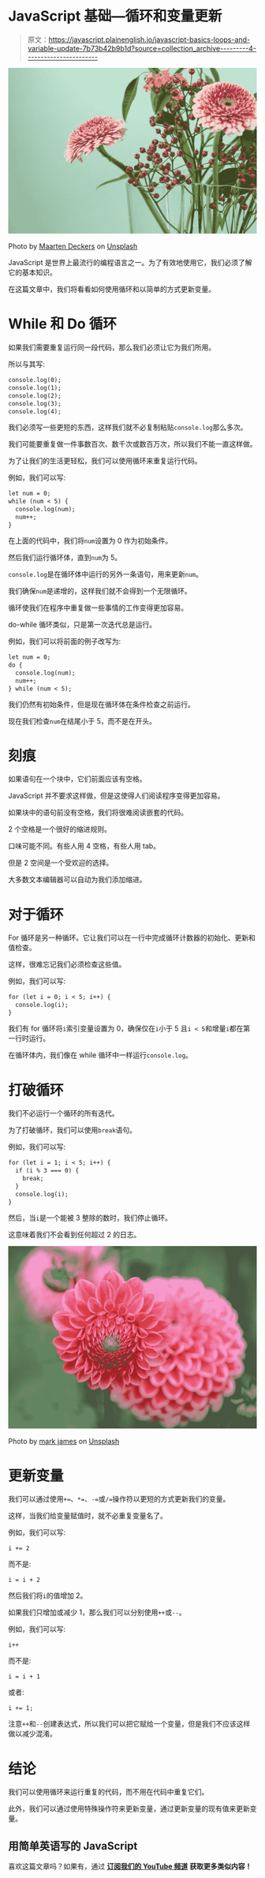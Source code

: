 # JavaScript 基础—循环和变量更新

> 原文：<https://javascript.plainenglish.io/javascript-basics-loops-and-variable-update-7b73b42b9b1d?source=collection_archive---------4----------------------->

![](img/38b6e7bf708fd1a599ab637ad10c44a0.png)

Photo by [Maarten Deckers](https://unsplash.com/@maartendeckers?utm_source=medium&utm_medium=referral) on [Unsplash](https://unsplash.com?utm_source=medium&utm_medium=referral)

JavaScript 是世界上最流行的编程语言之一。为了有效地使用它，我们必须了解它的基本知识。

在这篇文章中，我们将看看如何使用循环和以简单的方式更新变量。

# While 和 Do 循环

如果我们需要重复运行同一段代码，那么我们必须让它为我们所用。

所以与其写:

```
console.log(0); 
console.log(1); 
console.log(2); 
console.log(3); 
console.log(4);
```

我们必须写一些更短的东西，这样我们就不必复制粘贴`console.log`那么多次。

我们可能要重复做一件事数百次、数千次或数百万次，所以我们不能一直这样做。

为了让我们的生活更轻松，我们可以使用循环来重复运行代码。

例如，我们可以写:

```
let num = 0;
while (num < 5) {
  console.log(num);
  num++;
}
```

在上面的代码中，我们将`num`设置为 0 作为初始条件。

然后我们运行循环体，直到`num`为 5。

`console.log`是在循环体中运行的另外一条语句，用来更新`num`。

我们确保`num`是递增的，这样我们就不会得到一个无限循环。

循环使我们在程序中重复做一些事情的工作变得更加容易。

do-while 循环类似，只是第一次迭代总是运行。

例如，我们可以将前面的例子改写为:

```
let num = 0;
do {
  console.log(num);
  num++;
} while (num < 5);
```

我们仍然有初始条件，但是现在循环体在条件检查之前运行。

现在我们检查`num`在结尾小于 5，而不是在开头。

# 刻痕

如果语句在一个块中，它们前面应该有空格。

JavaScript 并不要求这样做，但是这使得人们阅读程序变得更加容易。

如果块中的语句前没有空格，我们将很难阅读嵌套的代码。

2 个空格是一个很好的缩进规则。

口味可能不同。有些人用 4 空格，有些人用 tab。

但是 2 空间是一个受欢迎的选择。

大多数文本编辑器可以自动为我们添加缩进。

# 对于循环

For 循环是另一种循环。它让我们可以在一行中完成循环计数器的初始化、更新和值检查。

这样，很难忘记我们必须检查这些值。

例如，我们可以写:

```
for (let i = 0; i < 5; i++) {
  console.log(i);
}
```

我们有 for 循环将`i`索引变量设置为 0，确保仅在`i`小于 5 且`i < 5`和增量`i`都在第一行时运行。

在循环体内，我们像在 while 循环中一样运行`console.log`。

# 打破循环

我们不必运行一个循环的所有迭代。

为了打破循环，我们可以使用`break`语句。

例如，我们可以写:

```
for (let i = 1; i < 5; i++) {
  if (i % 3 === 0) {
    break;
  }
  console.log(i);
}
```

然后，当`i`是一个能被 3 整除的数时，我们停止循环。

这意味着我们不会看到任何超过 2 的日志。

![](img/372a1f6da815f220a7a741bf6f43c90f.png)

Photo by [mark james](https://unsplash.com/@rabbitman22?utm_source=medium&utm_medium=referral) on [Unsplash](https://unsplash.com?utm_source=medium&utm_medium=referral)

# 更新变量

我们可以通过使用`+=`、`*=`、`-=`或`/=`操作符以更短的方式更新我们的变量。

这样，当我们给变量赋值时，就不必重复变量名了。

例如，我们可以写:

```
i += 2
```

而不是:

```
i = i + 2
```

然后我们将`i`的值增加 2。

如果我们只增加或减少 1，那么我们可以分别使用`++`或`--`。

例如，我们可以写:

```
i++
```

而不是:

```
i = i + 1
```

或者:

```
i += 1;
```

注意`++`和`--`创建表达式，所以我们可以把它赋给一个变量，但是我们不应该这样做以减少混淆。

# 结论

我们可以使用循环来运行重复的代码，而不用在代码中重复它们。

此外，我们可以通过使用特殊操作符来更新变量，通过更新变量的现有值来更新变量。

## **用简单英语写的 JavaScript**

喜欢这篇文章吗？如果有，通过 [**订阅我们的 YouTube 频道**](https://www.youtube.com/channel/UCtipWUghju290NWcn8jhyAw) **获取更多类似内容！**